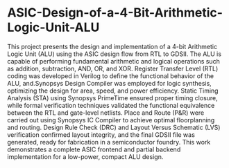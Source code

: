 # ASIC-Design-of-a-4-Bit-Arithmetic-Logic-Unit-ALU
This project presents the design and implementation of a 4-bit Arithmetic Logic Unit (ALU) using the ASIC design flow from RTL to GDSII. The ALU is capable of performing fundamental arithmetic and logical operations such as addition, subtraction, AND, OR, and XOR. Register Transfer Level (RTL) coding was developed in Verilog to define the functional behavior of the ALU, and.Synopsys Design Compiler was employed for logic synthesis, optimizing the design for area, speed, and power efficiency. Static Timing Analysis (STA) using Synopsys PrimeTime ensured proper timing closure, while formal verification techniques validated the functional equivalence between the RTL and gate-level netlists. Place and Route (P&R) were carried out using Synopsys IC Compiler to achieve optimal floorplanning and routing. Design Rule Check (DRC) and Layout Versus Schematic (LVS) verification confirmed layout integrity, and the final GDSII file was generated, ready for fabrication in a semiconductor foundry. This work demonstrates a complete ASIC frontend and partial backend implementation for a low-power, compact ALU design.
